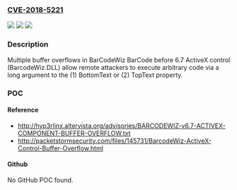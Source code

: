 ### [CVE-2018-5221](https://cve.mitre.org/cgi-bin/cvename.cgi?name=CVE-2018-5221)
![](https://img.shields.io/static/v1?label=Product&message=n%2Fa&color=blue)
![](https://img.shields.io/static/v1?label=Version&message=n%2Fa&color=blue)
![](https://img.shields.io/static/v1?label=Vulnerability&message=n%2Fa&color=brighgreen)

### Description

Multiple buffer overflows in BarCodeWiz BarCode before 6.7 ActiveX control (BarcodeWiz.DLL) allow remote attackers to execute arbitrary code via a long argument to the (1) BottomText or (2) TopText property.

### POC

#### Reference
- http://hyp3rlinx.altervista.org/advisories/BARCODEWIZ-v6.7-ACTIVEX-COMPONENT-BUFFER-OVERFLOW.txt
- http://packetstormsecurity.com/files/145731/BarcodeWiz-ActiveX-Control-Buffer-Overflow.html

#### Github
No GitHub POC found.

